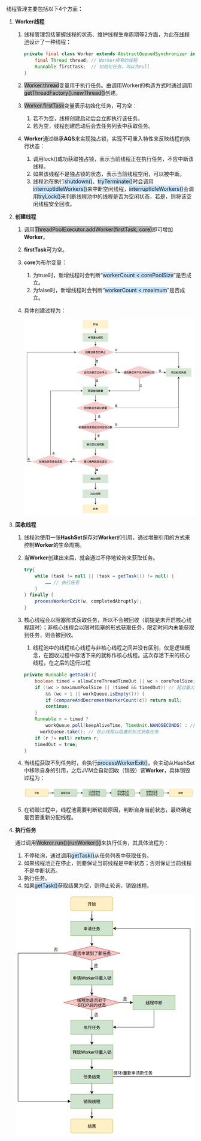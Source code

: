 线程管理主要包括以下4个方面：

1. **Worker线程**

   1. 线程管理包括掌握线程的状态、维护线程生命周期等2方面，为此在[线程池](https://tech.meituan.com/2020/04/02/java-pooling-pratice-in-meituan.html)设计了一种线程：

      ```java
      private final class Worker extends AbstractQueuedSynchronizer implements Runnable{
          final Thread thread; // Worker持有的线程
          Runnable firstTask;  // 初始化任务，可以为null
      }
      ```
      
     2. <span style=background:#b3b3b3>Worker.thread</span>变量用于执行任务。由调用Worker的构造方式时通过调用<span style=background:#b3b3b3>getThreadFactory().newThread()</span>创建。

     3. <span style=background:#b3b3b3>Worker.firstTask</span>变量表示初始化任务，可为空：

        1. 若不为空，线程创建启动后会立即执行该任务。
        2. 若为空，线程创建启动后会去任务列表中获取任务。

     4. **Worker**通过继承**AQS**来实现独占锁，实现不可重入特性来反映线程的执行状态：

        1. 调用lock()成功获取独占锁，表示当前线程正在执行任务，不应中断该线程。
        2. 如果该线程不是独占锁的状态，表示当前线程空闲，可以被中断。
        3. 线程池在执行<span style=background:#c2e2ff>shutdown()</span>、<span style=background:#c2e2ff>tryTerminate()</span>时会调用<span style=background:#c2e2ff>interruptIdleWorkers()</span>来中断空闲线程，<span style=background:#c2e2ff>interruptIdleWorkers()</span>会调用<span style=background:#c2e2ff>tryLock()</span>来判断线程池中的线程是否为空闲状态，若是，则将该空闲线程安全回收。

2. **创建线程**
   1. 调用<span style=background:#b3b3b3>ThreadPoolExecutor.addWorker(firstTask, core)</span>即可增加**Worker**。
   
   2. **firstTask**可为空。
   
   3. **core**为布尔变量：
   
      1. 为true时，新增线程时会判断“<span style=background:#c2e2ff>workerCount < corePoolSize</span>”是否成立。
      2. 为false时，新增线程时会判断“<span style=background:#c2e2ff>workerCount < maximum</span>”是否成立。
   
   4. 具体创建过程为：
   
      ![image](../images/2/thread-pool-thread-apply.png)

3. **回收线程**
   
   1. 线程池使用一张**HashSet**保存对**Worker**的引用，通过增删引用的方式来控制**Worker**的生命周期。
   
   2. 当**Worker**创建出来后，就会通过不停地轮询来获取任务。
   
      ```java
      try{
          while (task != null || (task = getTask()) != null) {
              …… // 执行任务
          }
      } finally {
          processWorkerExit(w, completedAbruptly);
      }
      ```
   
   3. 核心线程会以阻塞形式获取任务，所以不会被回收（前提是未开启核心线程超时）；非核心线程会以限时阻塞的形式获取任务，限定时间内未能获取到任务，则会被回收。
   
      1. 线程池中的线程核心线程与非核心线程之间并没有区别，仅是逻辑概念，在回收过程中存活下来的就称作核心线程。这次存活下来的核心线程，在之后的运行过程
   
      ```java
      private Runnable getTask(){
          boolean timed = allowCoreThreadTimeOut || wc > corePoolSize; // 开启允许核心线程超时（空闲时不保留任何线程），或者运行线程数超过了核心线程数
          if ((wc > maximumPoolSize || (timed && timedOut)) // 超过最大线程数，或者超时了        
              && (wc > 1 || workQueue.isEmpty())) {
              if (compareAndDecrementWorkerCount(c)) return null;
              continue;
          }
          Runnable r = timed ?
              workQueue.poll(keepAliveTime, TimeUnit.NANOSECONDS) : // 非核心线程以限时阻塞的方式获取任务
          	workQueue.take(); // 核心线程以阻塞的形式获取任务
          if (r != null) return r;
          timedOut = true;
      }     
      ```
   
   4. 当线程获取不到任务时，会执行<span style=background:#c2e2ff>processWorkerExit()</span>，会主动从HashSet中移除自身的引用，之后JVM会自动回收（销毁）该**Worker**，具体销毁过程为：
   
      ![image](../images/2/thread-pool-thread-destroy.png)
   
   5. 在销毁过程中，线程池需要判断销毁原因，判断自身当前状态，最终确定是否要重新分配线程。


4. **执行任务**

   通过调用<span style=background:#b3b3b3>Wokrer.run(){runWorker()}</span>来执行任务，其具体流程为：
   
   
      1. 不停轮询，通过调用<span style=background:#c2e2ff>getTask()</span>从任务列表中获取任务。
    2. 如果线程池正在停止，则要保证当前线程是中断状态；否则保证当前线程不是中断状态。
   3. 执行任务。
   4. 如果<span style=background:#c2e2ff>getTask()</span>获取结果为空，则停止轮询，销毁线程。

   ![image](../images/2/thread-pool-thread-process.png)
